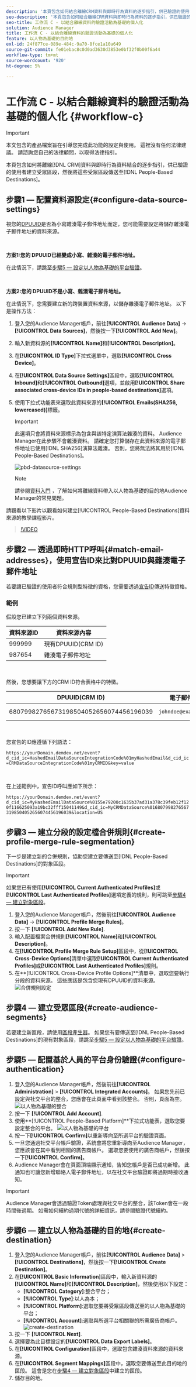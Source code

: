 ```yaml
---
description: '本頁包含如何結合離線CRM資料與即時行為資料的逐步指引，供已驗證的使用者建立受眾區段，然後將這些受眾區段傳送至以人物為基礎的目的地。 '
seo-description: '本頁包含如何結合離線CRM資料與即時行為資料的逐步指引，供已驗證的使用者建立受眾區段，然後將這些受眾區段傳送至以人物為基礎的目的地。  '
seo-title: 工作流 C - 以結合離線資料的驗證活動為基礎的個人化
solution: Audience Manager
title: 工作流 C - 以結合離線資料的驗證活動為基礎的個人化
feature: 以人物為基礎的目的地
exl-id: 24f877ce-089e-484c-9a70-8fce1a10a649
source-git-commit: fe01ebac8c0d0ad3630d3853e0bf32f0b00f6a44
workflow-type: tm+mt
source-wordcount: '920'
ht-degree: 5%

---
```


# 工作流 C - 以結合離線資料的驗證活動為基礎的個人化 {#workflow-c}

>[!IMPORTANT]
>本文包含的產品檔案旨在引導您完成此功能的設定與使用。 這裡沒有任何法律建議。 請諮詢您自己的法律顧問，以取得法律指引。

本頁包含如何將離線[!DNL CRM]資料與即時行為資料結合的逐步指引，供已驗證的使用者建立受眾區段，然後將這些受眾區段傳送至[!DNL People-Based Destinations]。

## 步驟1 — 配置資料源設定{#configure-data-source-settings}

視您的[DPUUID](../../reference/ids-in-aam.md)是否為小寫雜湊電子郵件地址而定，您可能需要設定將儲存雜湊電子郵件地址的資料來源。

 

**方案1:您的 [](../../reference/ids-in-aam.md) DPUUID已經變成小寫、雜湊的電子郵件地址。**

在此情況下，請跳至[步驟5 — 設定以人物為基礎的平台驗證](#configure-authentication)。

 

**方案2:您的 [](../../reference/ids-in-aam.md) DPUUID不是小寫、雜湊電子郵件地址。**

在此情況下，您需要建立新的跨裝置資料來源，以儲存雜湊電子郵件地址。 以下是操作方法：

1. 登入您的Audience Manager帳戶，前往&#x200B;**[!UICONTROL Audience Data]** -> **[!UICONTROL Data Sources]**，然後按一下&#x200B;**[!UICONTROL Add New]**。
1. 輸入新資料源的&#x200B;**[!UICONTROL Name]**&#x200B;和&#x200B;**[!UICONTROL Description]**。
1. 在&#x200B;**[!UICONTROL ID Type]**&#x200B;下拉式選單中，選取&#x200B;**[!UICONTROL Cross Device]**。
1. 在&#x200B;**[!UICONTROL Data Source Settings]**&#x200B;區段中，選取&#x200B;**[!UICONTROL Inbound]**&#x200B;和&#x200B;**[!UICONTROL Outbound]**&#x200B;選項，並啟用&#x200B;**[!UICONTROL Share associated cross-device IDs in people-based destinations]**&#x200B;選項。
1. 使用下拉式功能表來選取此資料來源的&#x200B;**[!UICONTROL Emails(SHA256, lowercased)]**&#x200B;標籤。
   >[!IMPORTANT]
   >
   >此選項只會將資料來源標示為包含與該特定演算法雜湊的資料。 Audience Manager在此步驟不會雜湊資料。 請確定您打算儲存在此資料來源的電子郵件地址已使用[!DNL SHA256]演算法雜湊。 否則，您將無法將其用於[!DNL People-Based Destinations]。

   ![pbd-datasource-settings](assets/pbd-ds-config.png)

   >[!NOTE]
   >
   > 請參閱[資料入門](people-based-destinations-prerequisites.md#data-onboarding) ，了解如何將離線資料帶入以人物為基礎的目的地Audience Manager的常見問題。

請觀看以下影片以觀看如何建立[!UICONTROL People-Based Destinations]資料來源的教學課程影片。

>[!VIDEO](https://video.tv.adobe.com/v/29006/)

## 步驟2 — 透過即時HTTP呼叫{#match-email-addresses}，使用宣告ID來比對DPUUID與雜湊電子郵件地址

若要讓已驗證的使用者符合規則型特徵的資格，您需要透過[宣告ID](../declared-ids.md)傳送特徵資格。

### 範例

假設您已建立下列兩個資料來源。

| 資料來源ID | 資料來源內容 |
| -------------- | -------------------------- |
| 999999 | 現有DPUUID(CRM ID) |
| 987654 | 雜湊電子郵件地址 |

 

然後，您想要讓下方的CRM ID符合表格中的特徵。

| DPUUID(CRM ID) | 電子郵件地址 | 雜湊電子郵件地址 | 特徵 |
| -------------------------------------- | --------------------- | ---------------------------------------------------------------- | ------------- |
| 68079982765673198504052656074456196039 | `johndoe@example.com` | 55e79200c1635b37ad31a378c39feb12f120f116625093a19bc32fff15041149 | location = US |

 

您宣告的ID應遵循下列語法：

`https://yourDomain.demdex.net/event?d_cid_ic=HashedEmailDataSourceIntegrationCode%01myHashedEmail&d_cid_ic=CRMDataSourceIntegrationCode%01myCRMID&key=value`

 

在上述範例中，宣告ID呼叫應如下所示：

`https://yourDomain.demdex.net/event?d_cid_ic=MyHashedEmailDataSource%0155e79200c1635b37ad31a378c39feb12f120f116625093a19bc32fff15041149&d_cid_ic=MyCRMDataSource%0168079982765673198504052656074456196039&location=US`

## 步驟3 — 建立分段的設定檔合併規則{#create-profile-merge-rule-segmentation}

下一步是建立新的合併規則，協助您建立要傳送至[!DNL People-Based Destinations]的對象區段。

>[!IMPORTANT]
>
>如果您已有使用&#x200B;**[!UICONTROL Current Authenticated Profiles]**&#x200B;或&#x200B;**[!UICONTROL Last Authenticated Profiles]**&#x200B;選項定義的規則，則可跳至[步驟4 — 建立對象區段](#create-audience-segments)。

1. 登入您的Audience Manager帳戶，然後前往&#x200B;**[!UICONTROL Audience Data]** -> **[!UICONTROL Profile Merge Rules]**。
2. 按一下 **[!UICONTROL Add New Rule]**.
3. 輸入配置檔案合併規則&#x200B;**[!UICONTROL Name]**&#x200B;和&#x200B;**[!UICONTROL Description]**。
4. 在&#x200B;**[!UICONTROL Profile Merge Rule Setup]**&#x200B;區段中，從&#x200B;**[!UICONTROL Cross-Device Options]**&#x200B;清單中選取&#x200B;**[!UICONTROL Current Authenticated Profiles]**&#x200B;或&#x200B;**[!UICONTROL Last Authenticated Profiles]**&#x200B;規則。
5. 在&#x200B;**[!UICONTROL Cross-Device Profile Options]**清單中，選取您要執行分段的資料來源。 這些應該是包含您現有DPUUID的資料來源。
   ![合併規則設定](assets/pbd-pmr-combined.png)

## 步驟4 — 建立受眾區段{#create-audience-segments}

若要建立新區段，請使用[區段產生器](../segments/segment-builder.md)。 如果您有要傳送至[!DNL People-Based Destinations]的現有對象區段，請跳至[步驟5 — 設定以人物為基礎的平台驗證](#configure-authentication)。

## 步驟5 — 配置基於人員的平台身份驗證{#configure-authentication}

1. 登入您的Audience Manager帳戶，然後前往&#x200B;**[!UICONTROL Administration]** > **[!UICONTROL Integrated Accounts]**。 如果您先前已設定與社交平台的整合，您應會在此頁面中看到該整合。 否則，頁面為空。
   ![以人物為基礎的整合](assets/pbd-config.png)
2. 按一下 **[!UICONTROL Add Account]**.
3. 使用&#x200B;**[!UICONTROL People-Based Platform]**下拉式功能表，選取您要設定整合的平台。
   ![以人物為基礎的平台](assets/pbd-add.png)
4. 按一下&#x200B;**[!UICONTROL Confirm]**&#x200B;以重新導向至所選平台的驗證頁面。
5. 一旦您通過社交平台帳戶驗證，系統會將您重新導向至Audience Manager，您應該會在其中看到相關的廣告商帳戶。 選取您要使用的廣告商帳戶，然後按一下&#x200B;**[!UICONTROL Confirm]**。
6. Audience Manager會在頁面頂端顯示通知，告知您帳戶是否已成功新增。 此通知也可讓您新增聯絡人電子郵件地址，以在社交平台驗證即將過期時接收通知。

>[!IMPORTANT]
>
>Audience Manager會透過驗證Token處理與社交平台的整合，該Token會在一段時間後過期。 如需如何續約過期代號的詳細資訊，請參閱驗證代號續約。

## 步驟6 — 建立以人物為基礎的目的地{#create-destination}

1. 登入您的Audience Manager帳戶，前往&#x200B;**[!UICONTROL Audience Data]** > **[!UICONTROL Destinations]**，然後按一下&#x200B;**[!UICONTROL Create Destination]**。
1. 在&#x200B;**[!UICONTROL Basic Information]**&#x200B;區段中，輸入新資料源的&#x200B;**[!UICONTROL Name]**&#x200B;和&#x200B;**[!UICONTROL Description]**，然後使用以下設定：
   * **[!UICONTROL Category]**:整合平台；
   * **[!UICONTROL Type]**:以人為本；
   * **[!UICONTROL Platform]**:選取您要將受眾區段傳送至的以人物為基礎的平台；
   * **[!UICONTROL Account]**:選取與所選平台相關聯的所需廣告商帳戶。
      ![create-destination](assets/pbd-create-destination.png)
1. 按一下 **[!UICONTROL Next]**.
1. 選擇要為此目標設定的&#x200B;**[!UICONTROL Data Export Labels]**。
1. 在&#x200B;**[!UICONTROL Configuration]**&#x200B;區段中，選取包含雜湊資料來源的資料來源。
1. 在&#x200B;**[!UICONTROL Segment Mappings]**&#x200B;區段中，選取您要傳送至此目的地的區段。 這會是您在[步驟4 — 建立對象區段](#create-audience-segments)中建立的區段。
1. 儲存目的地。
